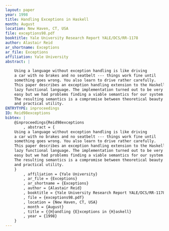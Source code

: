 ```yaml
---
layout: paper
year: 1998
title: Handling Exceptions in Haskell
month: August
location: New Haven, CT, USA
file: exceptions98.pdf
booktitle: Yale University Research Report YALE/DCS/RR-1178
author: Alastair Reid
ar_shortname: Exceptions
ar_file: Exceptions
affiliation: Yale University
abstract: |
    
    Using a language without exception handling is like driving
    a car with no brakes and no seatbelt --- things work fine until
    something goes wrong. You also learn to drive rather carefully.
    This paper describes an exception handling extension to the Haskell
    lazy functional language. The implementation turned out to be very
    easy but we had problems finding a viable semantics for our system.
    The resulting semantics is a compromise between theoretical beauty
    and practical utility.
ENTRYTYPE: inproceedings
ID: Reid98exceptions
bibtex: |
    @inproceedings{Reid98exceptions
        , abstract = {
    Using a language without exception handling is like driving
    a car with no brakes and no seatbelt --- things work fine until
    something goes wrong. You also learn to drive rather carefully.
    This paper describes an exception handling extension to the Haskell
    lazy functional language. The implementation turned out to be very
    easy but we had problems finding a viable semantics for our system.
    The resulting semantics is a compromise between theoretical beauty
    and practical utility.
    }
        , affiliation = {Yale University}
        , ar_file = {Exceptions}
        , ar_shortname = {Exceptions}
        , author = {Alastair Reid}
        , booktitle = {Yale University Research Report YALE/DCS/RR-1178}
        , file = {exceptions98.pdf}
        , location = {New Haven, CT, USA}
        , month = {August}
        , title = {{H}andling {E}xceptions in {H}askell}
        , year = {1998}
    }
---
```

